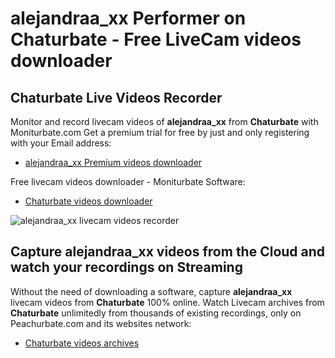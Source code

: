 # alejandraa_xx Performer on Chaturbate - Free LiveCam videos downloader

## Chaturbate Live Videos Recorder

Monitor and record livecam videos of **alejandraa_xx** from **Chaturbate** with Moniturbate.com
Get a premium trial for free by just and only registering with your Email address:
* [alejandraa_xx Premium videos downloader](https://moniturbate.com/request-demo-licence-key.html)

Free livecam videos downloader - Moniturbate Software:
* [Chaturbate videos downloader](https://moniturbate.com/moniturbate-download-software.html)

![alejandraa_xx livecam videos recorder](https://peachurnet.com/templates/moniturbate-software.png)


## Capture alejandraa_xx videos from the Cloud and watch your recordings on Streaming

Without the need of downloading a software, capture **alejandraa_xx** livecam videos from **Chaturbate** 100% online.
Watch Livecam archives from **Chaturbate** unlimitedly from thousands of existing recordings, only on Peachurbate.com and its websites network:
* [Chaturbate videos archives](https://peachurnet.com/)